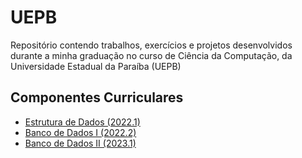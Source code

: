 <h1> UEPB </h1>
<p> Repositório contendo trabalhos, exercícios e projetos desenvolvidos durante a minha graduação no curso de Ciência da Computação, da Universidade Estadual da Paraíba (UEPB) </h2>
<h2> Componentes Curriculares </h2>
<ul>
  <li> <a href = "https://github.com/josec-junior/UEPB/tree/main/EstruturaDeDados_2022.1"> Estrutura de Dados (2022.1) </a> </li>
  <li> <a href = "https://github.com/josec-junior/UEPB/tree/main/BancoDeDadosI_2022.2"> Banco de Dados I (2022.2) </a> </li>
  <li> <a href = "https://github.com/josec-junior/UEPB/tree/main/BancoDeDadosII_2023.1"> Banco de Dados II (2023.1) </a> </li>
</ul>
